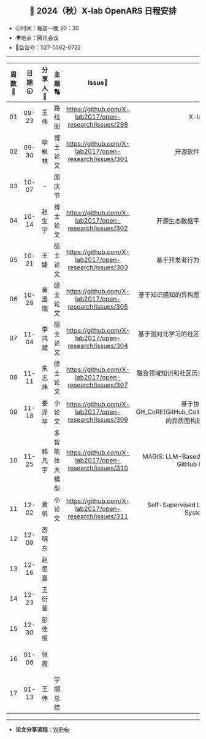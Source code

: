 
## <p align="center">🌷 2024（秋）X-lab OpenARS 日程安排 </p>

- 🕣时间：每周一晚 20：30
- 🌍地点：腾讯会议
- 📠会议号：527-5562-6722


****


| 周数📆 | 日期🕣 | 分享人🙋 | 主题🔠 | Issue📌 | 内容📒 | 主持💂‍♂️ | 视频🎥 |
| :----: | :----: | :----: | :----: |:----:| :----: | :----------: | :--------: |
|  01   | 09-23 | 王伟 | 路线图 | https://github.com/X-lab2017/open-research/issues/298 | X-lab Roadmap | 韩凡宇 | [链接](https://www.bilibili.com/video/BV1CLxseFEEx/) |
|  02   | 09-30 | 毕枫林 | 博士论文 |https://github.com/X-lab2017/open-research/issues/301 | 开源软件生态系统研究概论 | 韩凡宇 | [链接](https://www.bilibili.com/video/BV1mP2oY8EkG)|
|  03   | 10-07 | - | 国庆节 |  |  |  |  |
|  04   | 10-14 | 赵生宇 | 博士论文 | https://github.com/X-lab2017/open-research/issues/302 | 开源生态数据平台的关键技术研究与应用  | 韩凡宇 | [链接](https://www.bilibili.com/video/BV1UA2oYcE4L) |
|  05   | 10-21 | 王婕 | 硕士论文 | https://github.com/X-lab2017/open-research/issues/303 | 基于开发者行为数据的开源技能识别研究 | 韩凡宇 |  |
|  06   | 10-28 | 黄温瑞 | 硕士论文 | https://github.com/X-lab2017/open-research/issues/305 | 基于知识感知的异构图学习方法的 issue-PR 链接预测研究  | 毕枫林 |  |
|  07   | 11-04 | 李鸿斌 | 硕士论文 | https://github.com/X-lab2017/open-research/issues/304  | 基于图对比学习的社区检测方法研究及其在开源社区中的应用 | 毕枫林 |  |
|  08   | 11-11 | 朱志炜 | 硕士论文  | https://github.com/X-lab2017/open-research/issues/307 | 融合领域知识和社区历史检索增强生成的Issue回复方法研究 | 毕枫林 |  |
|  09   | 11-18 | 娄泽华 | 小论文  | https://github.com/X-lab2017/open-research/issues/309  | 基于协作信息抽取工具GH_CoRE(GitHub_Collaboration_Relation_Extraction)的异质图构建与相关下游任务讨论 | 毕枫林 | |
|  10   | 11-25 | 韩凡宇 | 多智能体大模型 |https://github.com/X-lab2017/open-research/issues/310 | MAGIS: LLM-Based Multi-Agent Framework for GitHub Issue ReSolution | 彭佳恒 | [链接](https://www.bilibili.com/video/BV1UA2oYcE4L)|
|  11   | 12-02 | 黄帆 | 小论文 | https://github.com/X-lab2017/open-research/issues/311 | Self-Supervised Learning for Recommender Systems: A Survey | 彭佳恒 | [链接](https://www.bilibili.com/video/BV1brzCYGEQ5/?spm_id_from=333.999.0.0&vd_source=3a89b73a562a3d0164fc31f4e0b0204c) |
|  12   | 12-09 | 游明东 | | | | 彭佳恒 | |
|  13   | 12-16 | 赵思嘉 | |  | | 彭佳恒 |  |
|  14   | 12-23 | 王衍童 | |  | | 娄泽华 |  |
|  15   | 12-30 | 彭佳恒 | |  | | 娄泽华 |  |
|  16   | 01-06 | 张震 | |  | | 娄泽华 |  |
|  17   | 01-13 | 王伟 | 学期总结 |  | | 娄泽华 |  |



****

* **论文分享流程**：[WIP👓](https://github.com/X-lab2017/open-research/tree/main/OpenReading)
